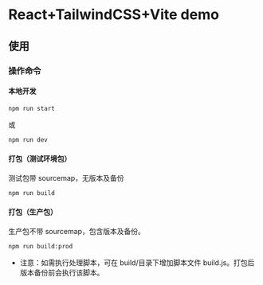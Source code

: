 # React+TailwindCSS+Vite demo

## 使用

### 操作命令

#### 本地开发

```sh
npm run start
```

或

```sh
npm run dev
```

#### 打包（测试环境包）

测试包带 sourcemap，无版本及备份

```sh
npm run build
```

#### 打包（生产包）

生产包不带 sourcemap，包含版本及备份。

```sh
npm run build:prod
```

- 注意：如需执行处理脚本，可在 build/目录下增加脚本文件 build.js。打包后版本备份前会执行该脚本。
